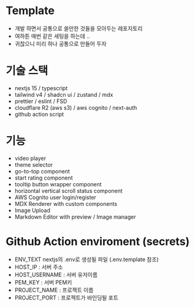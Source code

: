 # Template

-   개발 하면서 공통으로 쓸만한 것들을 모아두는 레포지토리
-   여하튼 매번 같은 세팅을 하는데 ..
-   귀찮으니 미리 하나 공통으로 만들어 두자

# 기술 스택

-   nextjs 15 / typescript
-   tailwind v4 / shadcn ui / zustand / mdx
-   prettier / eslint / FSD
-   cloudflare R2 (aws s3) / aws cognito / next-auth
-   github action script

# 기능

-   video player
-   theme selector
-   go-to-top component
-   start rating component
-   tooltip button wrapper component
-   horizontal vertical scroll status component
-   AWS Cognito user login/register
-   MDX Renderer with custom components
-   Image Upload
-   Markdown Editor with preview / Image manager

# Github Action enviroment (secrets)

-   ENV_TEXT nextjs의 .env로 생성될 파일 (.env.template 참조)
-   HOST_IP : 서버 주소
-   HOST_USERNAME : 서버 유저이름
-   PEM_KEY : 서버 PEM키
-   PROJECT_NAME : 프로젝트 이름
-   PROJECT_PORT : 프로젝트가 바인딩될 포트
